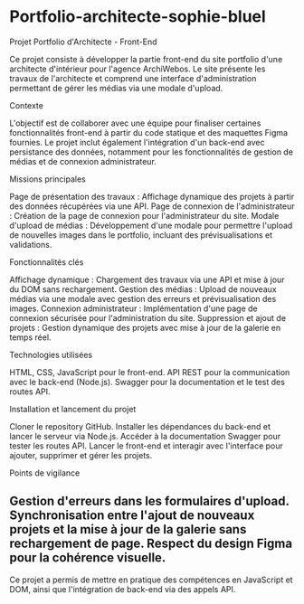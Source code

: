 # Portfolio-architecte-sophie-bluel

Projet Portfolio d'Architecte - Front-End

Ce projet consiste à développer la partie front-end du site portfolio d'une architecte d'intérieur pour l'agence ArchiWebos. Le site présente les travaux de l'architecte et comprend une interface d'administration permettant de gérer les médias via une modale d'upload.

Contexte

L'objectif est de collaborer avec une équipe pour finaliser certaines fonctionnalités front-end à partir du code statique et des maquettes Figma fournies. Le projet inclut également l'intégration d'un back-end avec persistance des données, notamment pour les fonctionnalités de gestion de médias et de connexion administrateur.

Missions principales

  Page de présentation des travaux : Affichage dynamique des projets à partir des données récupérées via une API.
  Page de connexion de l'administrateur : Création de la page de connexion pour l'administrateur du site.
  Modale d'upload de médias : Développement d'une modale pour permettre l'upload de nouvelles images dans le portfolio, incluant des prévisualisations et validations.

Fonctionnalités clés

  Affichage dynamique : Chargement des travaux via une API et mise à jour du DOM sans rechargement.
  Gestion des médias : Upload de nouveaux médias via une modale avec gestion des erreurs et prévisualisation des images.
  Connexion administrateur : Implémentation d'une page de connexion sécurisée pour l'administration du site.
  Suppression et ajout de projets : Gestion dynamique des projets avec mise à jour de la galerie en temps réel.

Technologies utilisées

  HTML, CSS, JavaScript pour le front-end.
  API REST pour la communication avec le back-end (Node.js).
  Swagger pour la documentation et le test des routes API.

Installation et lancement du projet

  Cloner le repository GitHub.
  Installer les dépendances du back-end et lancer le serveur via Node.js.
  Accéder à la documentation Swagger pour tester les routes API.
  Lancer le front-end et interagir avec l'interface pour ajouter, supprimer et gérer les projets.

Points de vigilance

  Gestion d'erreurs dans les formulaires d'upload.
  Synchronisation entre l'ajout de nouveaux projets et la mise à jour de la galerie sans rechargement de page.
  Respect du design Figma pour la cohérence visuelle.
--
Ce projet a permis de mettre en pratique des compétences en JavaScript et DOM, ainsi que l'intégration de back-end via des appels API.
